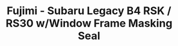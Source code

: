 ---
layout: product
title: "Fujimi - Subaru Legacy B4 RSK / RS30 w/Window Frame Masking Seal"
price: "TBA" 
desc: "N/A"
img_path: "/assets/img/FU039329.jpg"
brand: "N/A"
available: false
special_offer: false
new: false
soon: false
cat: "010000"
subcat: "013100"
subsubcat: "0N/A"
sifra: "FU039329"
---